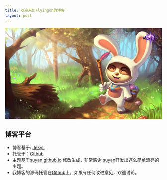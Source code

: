 ```yaml
---
title: 欢迎来到Flyingon的博客
layout: post
---
```

![image](/assets/img/index.jpg)

## 博客平台

- 博客基于: [Jekyll](http://jekyllrb.com/)
- 托管于：[Github](https://pages.github.com)
- 主题基于[suyan.github.io](https://github.com/suyan/suyan.github.io) 修改生成，非常感谢 [suyan](https://github.com/suyan/suyan.github.io)开发出这么简单漂亮的主题。
- 我博客的源码托管在[Github](https://github.com/Flyingon/Flyingon.github.io)上，如果有任何改进意见，欢迎讨论。
